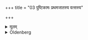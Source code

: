 +++
title = "03 पुष्टिकामः प्रथमजातस्य वत्सस्य"

+++

<details><summary>मूलम्</summary>

पुष्टिकामः प्रथमजातस्य वत्सस्य प्राङ्मातुः प्रलेहनाज्जिह्वया ललाटमुल्लिह्य निगिरेद्गवां श्लेष्मासीति ३
</details>

<details><summary>Oldenberg</summary>

3. If he is desirous of thriving (in his cattle), he should lick with his tongue the forehead of the firstborn calf, before it is licked by its mother, and should gulp with (the formula), 'Thou art the phlegm of the cows' (ibid. 3).
</details>
